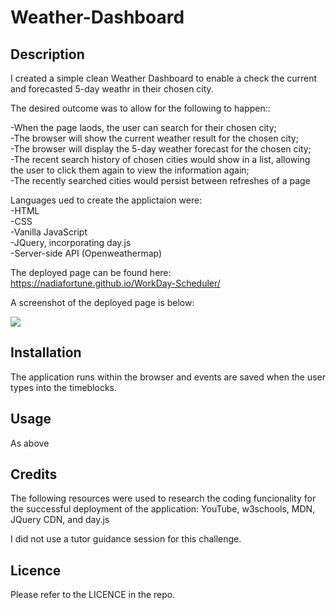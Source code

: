 # Weather-Dashboard

## **Description**

I created a simple clean Weather Dashboard to enable a check the current and forecasted 5-day weathr in their chosen city.

The desired outcome was to allow for the following to happen::

-When the page laods, the user can search for their chosen city;  
-The browser will show the current weather result for the chosen city;  
-The browser will display the 5-day weather forecast for the chosen city;  
-The recent search history of chosen cities would show in a list, allowing the user to click them again to view the information again;  
-The recently searched cities would persist between refreshes of a page  

Languages ued to create the applictaion were:  
-HTML  
-CSS  
-Vanilla JavaScript  
-JQuery, incorporating day.js  
-Server-side API (Openweathermap)

The deployed page can be found here: https://nadiafortune.github.io/WorkDay-Scheduler/

A screenshot of the deployed page is below:  

![](./images/Screenshot_2024-01-23_214024.png)


## **Installation**

The application runs within the browser and events are saved when the user types into the timeblocks.


## **Usage**

As above

## **Credits**

The following resources were used to research the coding funcionality for the successful deployment of the application: YouTube, w3schools, MDN, JQuery CDN, and day.js

I did not use a tutor guidance session for this challenge.

## **Licence**

Please refer to the LICENCE in the repo.